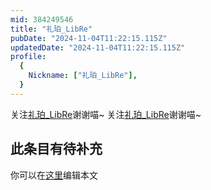```yaml
---
mid: 384249546
title: "礼珀_LibRe"
pubDate: "2024-11-04T11:22:15.115Z"
updatedDate: "2024-11-04T11:22:15.115Z"
profile:
  {
    Nickname: ["礼珀_LibRe"],
  }
---
```


关注[礼珀_LibRe](https://space.bilibili.com/384249546)谢谢喵~ 关注[礼珀_LibRe](https://space.bilibili.com/384249546)谢谢喵~

## 此条目有待补充
你可以在[这里](https://github.com/Yuhanawa/VTuber.ICU-Content/edit/master/v/礼珀_LibRe/index.md)编辑本文
